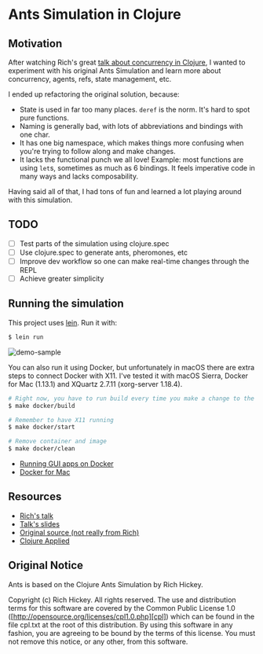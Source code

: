 # Ants Simulation in Clojure

## Motivation

After watching Rich's great [talk about concurrency in Clojure](https://www.youtube.com/watch?v=dGVqrGmwOAw),
I wanted to experiment with his original Ants Simulation and learn more about
concurrency, agents, refs, state management, etc.

I ended up refactoring the original solution, because:

- State is used in far too many places. `deref` is the norm. It's hard to spot pure functions.
- Naming is generally bad, with lots of abbreviations and bindings with one char.
- It has one big namespace, which makes things more confusing when you're trying to follow along and make changes.
- It lacks the functional punch we all love! Example: most functions are using `let`s, sometimes as much as 6 bindings. It feels imperative code in many ways and lacks composability.

Having said all of that, I had tons of fun and learned a lot playing around with this simulation.

## TODO

- [ ] Test parts of the simulation using clojure.spec
- [ ] Use clojure.spec to generate ants, pheromones, etc
- [ ] Improve dev workflow so one can make real-time changes through the REPL
- [ ] Achieve greater simplicity

## Running the simulation

This project uses [lein](https://leiningen.org/). Run it with:

```bash
$ lein run
```

![demo-sample](https://cloud.githubusercontent.com/assets/46027/22576690/23b64650-e9a4-11e6-9bfd-529a9ff7f848.gif)

You can also run it using Docker, but unfortunately in macOS there are extra
steps to connect Docker with X11. I've tested it with macOS Sierra, Docker for
Mac (1.13.1) and XQuartz 2.7.11 (xorg-server 1.18.4).

```bash
# Right now, you have to run build every time you make a change to the source
$ make docker/build

# Remember to have X11 running
$ make docker/start

# Remove container and image
$ make docker/clean
```

- [Running GUI apps on Docker](https://blogs.oracle.com/OracleWebCenterSuite/entry/running_gui_applications_on_docker)
- [Docker for Mac](https://docs.docker.com/docker-for-mac://docs.docker.com/docker-for-mac/)


## Resources

- [Rich's talk](https://www.youtube.com/watch?v=dGVqrGmwOAw)
- [Talk's slides](https://github.com/dimhold/clojure-concurrency-rich-hickey/blob/master/ClojureConcurrencyTalk.pdf?raw=true)
- [Original source (not really from Rich)](https://github.com/juliangamble/clojure-ants-simulation)
- [Clojure Applied](https://www.amazon.com/Clojure-Applied-Practitioner-Ben-Vandgrift-ebook/dp/B016CJGHFE/ref=mt_kindle?_encoding=UTF8&me=)

## Original Notice

Ants is based on the Clojure Ants Simulation by Rich Hickey.

Copyright (c) Rich Hickey. All rights reserved.
The use and distribution terms for this software are covered by the
Common Public License 1.0 ([http://opensource.org/licenses/cpl1.0.php][cpl])
which can be found in the file cpl.txt at the root of this distribution.
By using this software in any fashion, you are agreeing to be bound by
the terms of this license.
You must not remove this notice, or any other, from this software.
